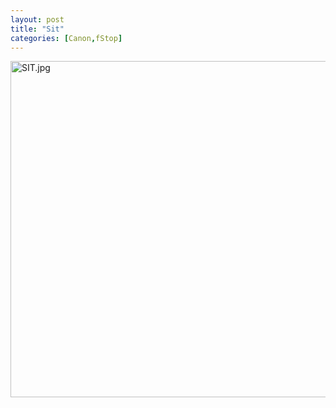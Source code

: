 ```yaml
---
layout: post
title: "Sit"
categories: [Canon,fStop]
---
```

<img alt="SIT.jpg" src="http://www.botzilla.com/blog/archives/SIT.jpg" width="807" height="538" border="0" />


<!--more-->

